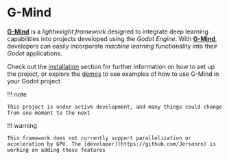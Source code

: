 <!-- {!README.md!} -->

# G-Mind

[**G-Mind**](https://github.com/Jersonrn/G-Mind) is a *lightweight framework* designed to integrate deep learning capabilities into projects developed using the *Godot Engine*. With [**G-Mind**](https://github.com/Jersonrn/G-Mind), developers can easily incorporate *machine learning* functionality into their *Godot* applications.

Check out the [installation](./install.md) section for further information on how to set up the project, or explore the [demos](https://github.com/Jersonrn/g-mind_demo_projects) to see examples of how to use G-Mind in your Godot project

!!! note

    This project is under active development, and many things could change from one moment to the next

!!! warning

    This framework does not currently support parallelization or acceleration by GPU. The [developer](https://github.com/Jersonrn) is working on adding these features



